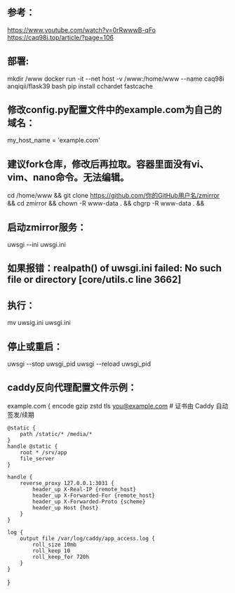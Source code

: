 ## 参考：
https://www.youtube.com/watch?v=0rRwwwB-qFo
https://caq98i.top/article/?page=106

## 部署:
mkdir /www
docker run -it --net host -v /www:/home/www --name caq98i anqiqii/flask39 bash
pip install cchardet fastcache

## 修改config.py配置文件中的example.com为自己的域名：
my_host_name = 'example.com'
## 建议fork仓库，修改后再拉取。容器里面没有vi、vim、nano命令。无法编辑。

cd /home/www &&
git clone https://github.com/你的GitHub用户名/zmirror &&
cd zmirror &&
chown -R www-data . && 
chgrp -R www-data . &&



## 启动zmirror服务：
uwsgi --ini uwsgi.ini

## 如果报错：realpath() of uwsgi.ini failed: No such file or directory [core/utils.c line 3662]
## 执行：
mv uwsig.ini uwsgi.ini

## 停止或重启：
uwsgi --stop uwsgi_pid
uwsgi --reload uwsgi_pid

## caddy反向代理配置文件示例：

example.com {
    encode gzip zstd
    tls you@example.com   # 证书由 Caddy 自动签发/续期

    @static {
        path /static/* /media/*
    }
    handle @static {
        root * /srv/app
        file_server
    }

    handle {
        reverse_proxy 127.0.0.1:3031 {
            header_up X-Real-IP {remote_host}
            header_up X-Forwarded-For {remote_host}
            header_up X-Forwarded-Proto {scheme}
            header_up Host {host}
        }
    }

    log {
        output file /var/log/caddy/app_access.log {
            roll_size 10mb
            roll_keep 10
            roll_keep_for 720h
        }
    }
}



